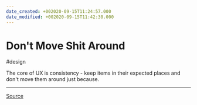 ```yaml
---
date_created: +002020-09-15T11:24:57.000
date_modified: +002020-09-15T11:42:30.000
---
```


# Don't Move Shit Around

#design

The core of UX is consistency - keep items in their expected places and don't move them around just because.

---

[Source](https://medium.com/radical-ux/nine-nasty-ux-truths-83b30ea94355)

